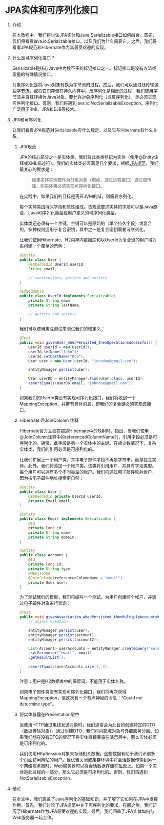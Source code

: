 # [JPA实体和可序列化接口](https://www.baeldung.com/jpa-entities-serializable)

1. 介绍

    在本教程中，我们将讨论JPA实体和Java Serializable接口如何融合。首先，我们将看看java.io.Serializable接口，以及我们为什么需要它。之后，我们将看看JPA规范和Hibernate作为其最受欢迎的实现。

2. 什么是可序列化接口？

    Serializable是核心Java中为数不多的标记接口之一。标记接口是没有方法或常量的特殊情况接口。

    对象序列化是将Java对象转换为字节流的过程。然后，我们可以通过线传输这些字节流，或将它们存储在持久内存中。反序列化是相反的过程，我们使用字节流并将其转换为Java对象。要允许对象序列化（或反序列化），类必须实现可序列化接口。否则，我们将遇到java.io.NotSerializableException。序列化广泛用于RMI、JPA和EJB等技术。

3. JPA和可序列化

    让我们看看JPA规范对Serializable有什么规定，以及它与Hibernate有什么关系。

    1. JPA规范

        JPA的核心部分之一是实体类。我们将此类类标记为实体（使用@Entity注释或XML描述符）。我们的实体类必须满足几个要求，根据[JPA规范](https://download.oracle.com/otn-pub/jcp/persistence-2_1-fr-eval-spec/JavaPersistence.pdf)，我们最关心的要求是：

        > 如果实体实例要作为分离对象（例如，通过远程接口）通过值传递，则实体类必须实现可序列化接口。

        在实践中，如果我们的目标是离开JVM的域，则需要序列化。

        每个实体类由持久字段和属性组成。该规范要求实体的字段可以是Java原语、Java可序列化类型或用户定义的可序列化类型。

        实体类还必须有一个主键。主键可以是原始的（单个持久字段）或复合的。多种规则适用于复合密钥，其中之一是复合密钥需要可序列化。

        让我们使用Hibernate、H2内存内数据库和以UserId为复合键的用户域对象创建一个简单的示例：

        ```java
        @Entity
        public class User {
            @EmbeddedId UserId userId;
            String email;
            
            // constructors, getters and setters
        }

        @Embeddable
        public class UserId implements Serializable{
            private String name;
            private String lastName;
            
            // getters and setters
        }
        ```

        我们可以使用集成测试来测试我们的域定义：

        ```java
        @Test
        public void givenUser_whenPersisted_thenOperationSuccessful() {
            UserId userId = new UserId();
            userId.setName("John");
            userId.setLastName("Doe");
            User user = new User(userId, "johndoe@gmail.com");

            entityManager.persist(user);

            User userDb = entityManager.find(User.class, userId);
            assertEquals(userDb.email, "johndoe@gmail.com");
        }
        ```

        如果我们的UserId类没有实现可序列化接口，我们将收到一个MappingException，并带有具体消息，即我们的复合键必须实现该接口。

    2. Hibernate @JoinColumn 注释

        Hibernate官方[文档](https://hibernate.org/orm/documentation/)在描述Hibernate中的映射时，指出，当我们使用@JoinColumn注释中的referencedColumnName时，引用字段必须是可序列化的。通常，此字段是另一个实体中的主键。在极少数情况下，复杂实体类，我们的引用必须是可序列化的。

        让我们扩展上一个用户类，其中电子邮件字段不再是字符串，而是独立实体。此外，我们将添加一个帐户类，该类将引用用户，并具有字段类型。每个用户可以拥有多个不同类型的帐户。我们将通过电子邮件映射帐户，因为按电子邮件地址搜索更自然：

        ```java
        @Entity
        public class User {
            @EmbeddedId private UserId userId;
            private Email email;
        }

        @Entity
        public class Email implements Serializable {
            @Id
            private long id;
            private String name;
            private String domain;
        }

        @Entity
        public class Account {
            @Id
            private long id;
            private String type;
            @ManyToOne
            @JoinColumn(referencedColumnName = "email")
            private User user;
        }
        ```

        为了测试我们的模型，我们将编写一个测试，为用户创建两个帐户，并通过电子邮件对象进行查询：

        ```java
        @Test
        public void givenAssociation_whenPersisted_thenMultipleAccountsWillBeFoundByEmail() {
            // object creation

            entityManager.persist(user);
            entityManager.persist(account);
            entityManager.persist(account2);

            List<Account> userAccounts = entityManager.createQuery("select a from Account a join fetch a.user where a.user.email = :email", Account.class)
            .setParameter("email", email)
            .getResultList();
            
            assertEquals(userAccounts.size(), 2);
        }
        ```

        注意：用户是H2数据库中的保留词，不能用于实体名称。

        如果电子邮件类没有实现可序列化接口，我们将再次获得MappingException，但这次有一个有点神秘的消息：“Could not determine type”。

    3. 将实体暴露在Presentation层中

        当使用HTTP通过电线发送对象时，我们通常会为此目的创建特定的DTO（数据传输对象）。通过创建DTO，我们将内部域对象与外部服务分离。如果我们想在没有DTO的情况下将实体直接暴露在演示层中，那么实体必须是可序列化的。

        我们使用HttpSession对象来存储相关数据，这些数据有助于我们识别多个页面访问网站的用户。当优雅关闭或集群环境中将会话数据传输到另一个网络服务器时，Web服务器可以将会话数据存储在磁盘上。如果一个实体是此过程的一部分，那么它必须是可序列化的。否则，我们将遇到NotSerializableException。

4. 结论

    在本文中，我们涵盖了Java序列化的基础知识，并了解了它如何在JPA中发挥作用。首先，我们讨论了JPA规范中关于可序列化的要求。在那之后，我们研究了Hibernate作为JPA最受欢迎的实现。最后，我们涵盖了JPA实体如何与Web服务器一起工作。
